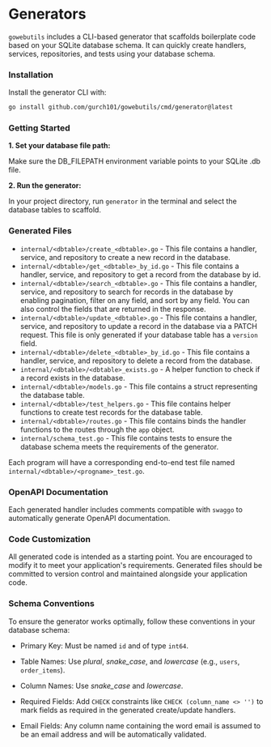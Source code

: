 # Generators

`gowebutils` includes a CLI-based generator that scaffolds boilerplate code based on your SQLite database schema. It can quickly create handlers, services, repositories, and tests using your database schema.

### Installation

Install the generator CLI with:

```sh
go install github.com/gurch101/gowebutils/cmd/generator@latest
```

### Getting Started

**1. Set your database file path:**

Make sure the DB_FILEPATH environment variable points to your SQLite .db file.

**2. Run the generator:**

In your project directory, run `generator` in the terminal and select the database tables to scaffold.

### Generated Files

- `internal/<dbtable>/create_<dbtable>.go` - This file contains a handler, service, and repository to create a new record in the database.
- `internal/<dbtable>/get_<dbtable>_by_id.go` - This file contains a handler, service, and repository to get a record from the database by id.
- `internal/<dbtable>/search_<dbtable>.go` - This file contains a handler, service, and repository to search for records in the database by enabling pagination, filter on any field, and sort by any field. You can also control the fields that are returned in the response.
- `internal/<dbtable>/update_<dbtable>.go` - This file contains a handler, service, and repository to update a record in the database via a PATCH request. This file is only generated if your database table has a `version` field.
- `internal/<dbtable>/delete_<dbtable>_by_id.go` - This file contains a handler, service, and repository to delete a record from the database.
- `internal/<dbtable>/<dbtable>_exists.go` - A helper function to check if a record exists in the database.
- `internal/<dbtable>/models.go` - This file contains a struct representing the database table.
- `internal/<dbtable>/test_helpers.go` - This file contains helper functions to create test records for the database table.
- `internal/<dbtable>/routes.go` - This file contains binds the handler functions to the routes through the `app` object.
- `internal/schema_test.go` - This file contains tests to ensure the database schema meets the requirements of the generator.

Each program will have a corresponding end-to-end test file named `internal/<dbtable>/<progname>_test.go`.

### OpenAPI Documentation

Each generated handler includes comments compatible with `swaggo` to automatically generate OpenAPI documentation.

### Code Customization

All generated code is intended as a starting point. You are encouraged to modify it to meet your application's requirements. Generated files should be committed to version control and maintained alongside your application code.

### Schema Conventions

To ensure the generator works optimally, follow these conventions in your database schema:

- Primary Key: Must be named `id` and of type `int64`.

- Table Names: Use _plural_, _snake_case_, and _lowercase_ (e.g., `users`, `order_items`).

- Column Names: Use _snake_case_ and _lowercase_.

- Required Fields: Add `CHECK` constraints like `CHECK (column_name <> '')` to mark fields as required in the generated create/update handlers.

- Email Fields: Any column name containing the word email is assumed to be an email address and will be automatically validated.
